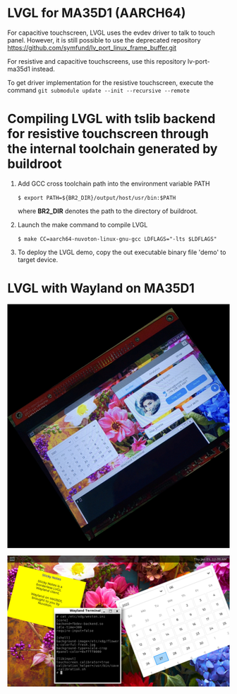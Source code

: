 # LVGL for MA35D1 (AARCH64)

For capacitive touchscreen, LVGL uses the evdev driver to talk to touch panel. However, it is still possible to use the deprecated repository
https://github.com/symfund/lv_port_linux_frame_buffer.git

For resistive and capacitive touchscreens, use this repository lv-port-ma35d1 instead.

To get driver implementation for the resistive touchscreen, execute the command
`git submodule update --init --recursive --remote`

# Compiling LVGL with tslib backend for resistive touchscreen through the internal toolchain generated by buildroot
1. Add GCC cross toolchain path into the environment variable PATH

   `$ export PATH=${BR2_DIR}/output/host/usr/bin:$PATH`
   
   where **BR2_DIR** denotes the path to the directory of buildroot.
   
2. Launch the make command to compile LVGL

   `$ make CC=aarch64-nuvoton-linux-gnu-gcc LDFLAGS="-lts $LDFLAGS"`
   
3. To deploy the LVGL demo, copy the out executable binary file 'demo' to target device.
 
# LVGL with Wayland on MA35D1

![LVGL with Wayland](/IMG_2781.PNG)

![LVGL with Wayland](/gadgets.png)

